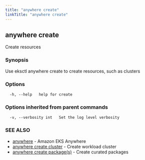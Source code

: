 ```yaml
---
title: "anywhere create"
linkTitle: "anywhere create"
---
```


## anywhere create

Create resources

### Synopsis

Use eksctl anywhere create to create resources, such as clusters

### Options

```
  -h, --help   help for create
```

### Options inherited from parent commands

```
  -v, --verbosity int   Set the log level verbosity
```

### SEE ALSO

* [anywhere](../anywhere/)	 - Amazon EKS Anywhere
* [anywhere create cluster](../anywhere_create_cluster/)	 - Create workload cluster
* [anywhere create package(s)](../anywhere_create_packages/)	 - Create curated packages

